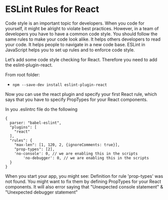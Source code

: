 

# ESLint Rules for React

Code style is an important topic for developers. When you code for yourself, it might be alright to violate best practices. However, in a team of developers you have to have a common code style. You should follow the same rules to make your code look alike. It helps others developers to read your code. It helps people to navigate in a new code base. ESLint in JavaScript helps you to set up rules and to enforce code style.

Let’s add some code style checking for React. Therefore you need to add the eslint-plugin-react.

From root folder:

* ` npm --save-dev install eslint-plugin-react `

Now you can use the react plugin and specify your first React rule, which says that you have to specify PropTypes for your React components.

In you .eslintrc file do the following

```
{
  parser: "babel-eslint",
  "plugins": [
    "react"
  ],
  "rules": {
    "max-len": [1, 120, 2, {ignoreComments: true}],
    "prop-types": [2],
    'no-console': 0, // we are enabling this in the scripts
		'no-debugger': 0, // we are enabling this in the scripts
  }
}
```

When you start your app, you might see: Definition for rule 'prop-types' was not found. You might want to fix them by defining PropTypes for your React components. It will also error saying that "Unexpected console statement" & "Unexpected debugger statement"


